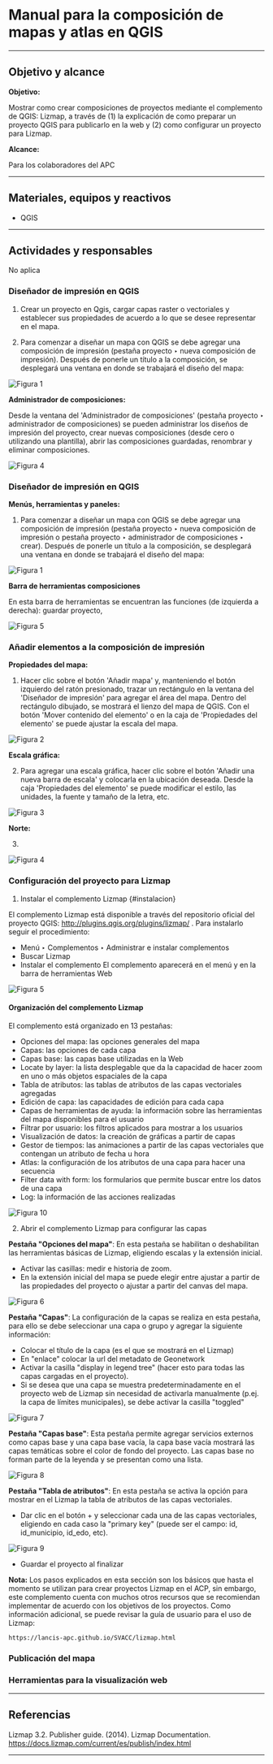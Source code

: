# Manual para la composición de mapas y atlas en QGIS 

* * *

## Objetivo y alcance

**Objetivo:** 

Mostrar como crear composiciones de  proyectos mediante el complemento de QGIS: Lizmap, a través de (1) la explicación de como preparar un proyecto QGIS para publicarlo en la web y (2) como configurar un proyecto para Lizmap.

**Alcance:** 

Para los colaboradores del APC

* * *

## Materiales, equipos y reactivos

- QGIS 

* * *

## Actividades y responsables

No aplica

### Diseñador de impresión en QGIS

1. Crear un proyecto en Qgis, cargar capas raster o vectoriales y establecer sus propiedades de acuerdo a lo que se desee representar en el mapa.

2. Para comenzar a diseñar un mapa con QGIS se debe agregar una composición de impresión (pestaña proyecto ‣ nueva composición de impresión). Después de ponerle un título a la composición, se desplegará una ventana en donde se trabajará el diseño del mapa: 

![Figura 1](imagen1.png)

**Administrador de composiciones:**

Desde la ventana del 'Administrador de composiciones' (pestaña proyecto ‣ administrador de composiciones) se pueden administrar los diseños de impresión del proyecto, crear nuevas composiciones (desde cero o utilizando una plantilla), abrir las composiciones guardadas, renombrar y eliminar composiciones. 

![Figura 4](imagen4.png)


### Diseñador de impresión en QGIS

**Menús, herramientas y paneles:**

1. Para comenzar a diseñar un mapa con QGIS se debe agregar una composición de impresión (pestaña proyecto ‣ nueva composición de impresión o pestaña proyecto ‣ administrador de composiciones ‣ crear). Después de ponerle un título a la composición, se desplegará una ventana en donde se trabajará el diseño del mapa: 

![Figura 1](imagen1.png)

**Barra de herramientas composiciones**

En esta barra de herramientas se encuentran las funciones (de izquierda a derecha): guardar proyecto,  

![Figura 5](imagen5.png)






### Añadir elementos a la composición de impresión

**Propiedades del mapa:**

1. Hacer clic sobre el botón 'Añadir mapa' y, manteniendo el botón izquierdo del ratón presionado, trazar un rectángulo en la ventana del 'Diseñador de impresión' para agregar el área del mapa. Dentro del rectángulo dibujado, se mostrará el lienzo del mapa de QGIS. Con el botón 'Mover contenido del elemento' o en la caja de 'Propiedades del elemento' se puede ajustar la escala del mapa.

![Figura 2](imagen2.png)

**Escala gráfica:** 

2. Para agregar una escala gráfica, hacer clic sobre el botón 'Añadir una nueva barra de escala' y colocarla en la ubicación deseada. Desde la caja 'Propiedades del elemento' se puede modificar el estilo, las unidades, la fuente y tamaño de la letra, etc. 

![Figura 3](imagen3.png)

**Norte:**

3.

![Figura 4](imagen4.png)


### Configuración del proyecto para Lizmap 

1. Instalar el complemento Lizmap {#instalacion}

El complemento Lizmap está disponible a través del repositorio oficial del proyecto QGIS: http://plugins.qgis.org/plugins/lizmap/ . Para instalarlo seguir el procedimiento:

- Menú ‣ Complementos ‣ Administrar e instalar complementos
- Buscar Lizmap
- Instalar el complemento
El complemento aparecerá en el menú y en la barra de herramientas Web

![Figura 5](imagen5.png)

#### Organización del complemento Lizmap 

El complemento está organizado en 13 pestañas:

- Opciones del mapa: las opciones generales del mapa
- Capas: las opciones de cada capa
- Capas base: las capas base utilizadas en la Web
- Locate by layer: la lista desplegable que da la capacidad de hacer zoom en uno o más objetos espaciales de la capa
- Tabla de atributos: las tablas de atributos de las capas vectoriales agregadas
- Edición de capa: las capacidades de edición para cada capa
- Capas de herramientas de ayuda: la información sobre las herramientas del mapa disponibles para el usuario
- Filtrar por usuario: los filtros aplicados para mostrar a los usuarios
- Visualización de datos: la creación de gráficas a partir de capas
- Gestor de tiempos: las animaciones a partir de las capas vectoriales que contengan un atributo de fecha u hora
- Atlas: la configuración de los atributos de una capa para hacer una secuencia
- Filter data with form: los formularios que permite buscar entre los datos de una capa
- Log: la información de las acciones realizadas


![Figura 10](imagen10.png)

2. Abrir el complemento Lizmap para configurar las capas

__Pestaña "Opciones del mapa"__: En esta pestaña se habilitan o deshabilitan las herramientas básicas de Lizmap, eligiendo escalas y la extensión inicial.

- Activar las casillas: medir e historia de zoom. 
- En la extensión inicial del mapa se puede elegir entre ajustar a partir de las propiedades del proyecto o ajustar a partir del canvas del mapa.

![Figura 6](imagen6.png)

__Pestaña "Capas"__: La configuración de la capas se realiza en esta pestaña, para ello se debe seleccionar una capa o grupo y agregar la siguiente información:

- Colocar el título de la capa (es el que se mostrará en el Lizmap)
- En "enlace" colocar la url del metadato de Geonetwork
- Activar la casilla "display in legend tree" (hacer esto para todas las capas cargadas en el proyecto).
- Si se desea que una capa se muestra predeterminadamente en el proyecto web de Lizmap sin necesidad de activarla manualmente (p.ej. la capa de límites municipales), se debe activar la casilla "toggled"

![Figura 7](imagen7.png)


__Pestaña "Capas base"__: Esta pestaña permite agregar servicios externos como capas base y una capa base vacía, la capa base vacía mostrará las capas temáticas sobre el color de fondo del proyecto. Las capas base no forman parte de la leyenda y se presentan como una lista.

![Figura 8](imagen8.png)

__Pestaña "Tabla de atributos"__: En esta pestaña se activa la opción para mostrar en el Lizmap la tabla de atributos de las capas vectoriales.

- Dar clic en el botón + y seleccionar cada una de las capas vectoriales, eligiendo en cada caso la "primary key" (puede ser el campo: id, id_municipio, id_edo, etc).

![Figura 9](imagen9.png)

- Guardar el proyecto al finalizar 


**Nota:** Los pasos explicados en esta sección son los básicos que hasta el momento se utilizan para crear proyectos Lizmap en el ACP, sin embargo, este complemento cuenta con muchos otros recursos que se recomiendan implementar de acuerdo con los objetivos de los proyectos. Como información adicional, se puede revisar la guía de usuario para el uso de Lizmap:

```
https://lancis-apc.github.io/SVACC/lizmap.html
```

### Publicación del mapa



### Herramientas para la visualización web

* * *

## Referencias


Lizmap 3.2. Publisher guide. (2014). Lizmap Documentation. https://docs.lizmap.com/current/es/publish/index.html

* * *
